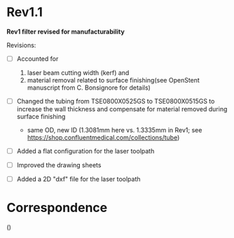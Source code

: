 # Rev1.1

**Rev1 filter revised for manufacturability**

Revisions:
- [ ] Accounted for
    1. laser beam cutting width (kerf) and
    2. material removal related to surface finishing(see OpenStent manuscript from C. Bonsignore for details)
- [ ] Changed the tubing from TSE0800X0525GS to TSE0800X0515GS to increase the wall thickness and compensate for material removed during surface finishing
    * same OD, new ID (1.3081mm here vs. 1.3335mm in Rev1; see https://shop.confluentmedical.com/collections/tube)
- [ ] Added a flat configuration for the laser toolpath
- [ ] Improved the drawing sheets
- [ ] Added a 2D "dxf" file for the laser toolpath


# Correspondence
()
